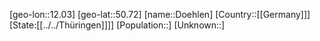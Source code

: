 ﻿---
location: [50.72,12.03]
type: City
tags:
- geo/City


SpocWebEntityId: 29945
isDeleted: false
confidential: public

---
[geo-lon::12.03]
[geo-lat::50.72]
[name::Doehlen]
[Country::[[Germany]]]
[State:[[../../Thüringen]]]]
[Population::]
[Unknown::]


